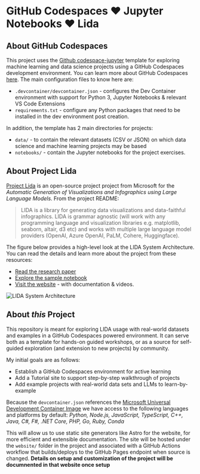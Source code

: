 # GitHub Codespaces ♥️ Jupyter Notebooks ♥️ Lida


## About GitHub Codespaces

This project uses the [Github codespace-jupyter](https://github.com/github/codespaces-jupyter) template for exploring machine learning and data science projects using a GitHub Codespaces development environment. You can learn more about GitHub Codespaces [here](https://docs.github.com/en/codespaces/overview). The main configuration files to know here are:
 - `.devcontainer/devcontainer.json` - configures the Dev Container environment with support for Python 3, Jupyter Notebooks & relevant VS Code Extensions
 - `requirements.txt` - configure any Python packages that need to be installed in the dev environment post creation.

In addition, the template has 2 main directories for projects:
 - `data/` - to contain the relevant datasets (CSV or JSON) on which data science and machine learning projects may be based
 - `notebooks/` - contain the Jupyter notebooks for the project exercises.

## About Project Lida

[Project Lida](https://github.com/microsoft/lida) is an open-source project project from Microsoft for the _Automatic Generation of Visualizations and Infographics using Large Language Models_. From the project README:

> LIDA is a library for generating data visualizations and data-faithful infographics. LIDA is grammar agnostic (will work with any programming language and visualization libraries e.g. matplotlib, seaborn, altair, d3 etc) and works with multiple large language model providers (OpenAI, Azure OpenAI, PaLM, Cohere, Huggingface). 

The figure below provides a high-level look at the LIDA System Architecture. You can read the details and learn more about the project from these resources:
 - [Read the research paper](https://arxiv.org/abs/2303.02927)
 - [Explore the sample notebook](https://github.com/microsoft/lida/blob/main/notebooks/tutorial.ipynb)
 - [Visit the website](https://microsoft.github.io/lida/) - with documentation & videos.

![LIDA System Architecture](https://microsoft.github.io/lida/files/lidamodules.jpg)


## About _this_ Project

This repository is meant for exploring LIDA usage with real-world datasets and examples in a GitHub Codespaces powered environment. It can serve both as a template for hands-on guided workshops, or as a source for self-guided exploration (and extension to new projects) by community.

My initial goals are as follows:
 - Establish a GitHub Codespaces environment for active learning
 - Add a Tutorial site to support step-by-step walkthrough of projects
 - Add example projects with real-world data sets and LLMs to learn-by-example


Because the `devcontainer.json` references the [Microsoft Universal Development Container Image](https://mcr.microsoft.com/en-us/product/devcontainers/universal/about) we have access to the following languages and platforms by default: _Python, Node.js, JavaScript, TypeScript, C++, Java, C#, F#, .NET Core, PHP, Go, Ruby, Conda_

This will allow us to use static site generators like Astro for the website, for more efficient and extensible documentation. The site will be hosted under the `website/` folder in the project and associated with a GitHub Actions workflow that builds/deploys to the GitHub Pages endpoint when source is changed. **Details on setup and customization of the project will be documnented in that website once setup**